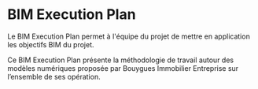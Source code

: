 # BIM Execution Plan

Le BIM Execution Plan permet à l'équipe du projet de mettre en application les objectifs BIM du projet.



Ce BIM Execution Plan présente la méthodologie de travail autour des modèles numériques proposée par Bouygues Immobilier Entreprise sur l’ensemble de ses opération. 





